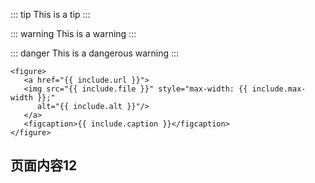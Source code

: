 
::: tip
This is a tip
:::

::: warning
This is a warning
:::

::: danger
This is a dangerous warning
:::
``` vue
<figure>
   <a href="{{ include.url }}">
   <img src="{{ include.file }}" style="max-width: {{ include.max-width }};"
      alt="{{ include.alt }}"/>
   </a>
   <figcaption>{{ include.caption }}</figcaption>
</figure>
```
 ##   页面内容12